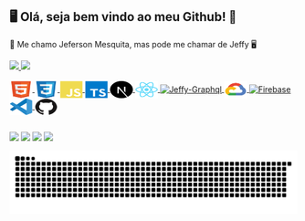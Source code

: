 ## :desktop_computer: Olá, seja bem vindo ao meu Github! :hugs:
:hugs: Me chamo Jeferson Mesquita, mas pode me chamar de Jeffy :desktop_computer:
<div>
  <a href="https://github.com/jeffymesquita">
  <img height="180em" src="https://github-readme-stats.vercel.app/api?username=jeffymesquita&show_icons=true&theme=react&include_all_commits=true&count_private=true"/>
  <img height="180em" src="https://github-readme-stats.vercel.app/api/top-langs/?username=jeffymesquita&layout=compact&langs_count=16&theme=react"/>
</div>
<div style="display: inline_block"><br>
  <img align="center" alt="Jeffy-HTML" height="30" width="40" src="https://raw.githubusercontent.com/devicons/devicon/master/icons/html5/html5-original.svg">
  <img align="center" alt="Jeffy-CSS" height="30" width="40" src="https://raw.githubusercontent.com/devicons/devicon/master/icons/css3/css3-original.svg">
  <img align="center" alt="Jeffy-Js" height="30" width="40" src="https://raw.githubusercontent.com/devicons/devicon/master/icons/javascript/javascript-plain.svg">
  <img align="center" alt="Jeffy-Ts" height="30" width="40" src="https://raw.githubusercontent.com/devicons/devicon/master/icons/typescript/typescript-plain.svg">
  <img align="center" alt="Jeffy-Next" height="30" width="40" src="https://raw.githubusercontent.com/devicons/devicon/master/icons/nextjs/nextjs-original.svg">
  <img align="center" alt="Jeffy-React" height="30" width="40" src="https://raw.githubusercontent.com/devicons/devicon/master/icons/react/react-original.svg"> 
  <img align="center" alt="Jeffy-Graphql" height="30" width="30" src="https://miro.medium.com/max/400/1*nP2C50GK4_-ly_R_mq3juQ.png">
  <img align="center" alt="Jeffy-GoogleCloud" height="30" width="40" src="https://raw.githubusercontent.com/devicons/devicon/master/icons/googlecloud/googlecloud-original.svg">
  <img align="center" alt="Firebase" height="30" width="30" src="https://img.icons8.com/color/452/firebase.png">
  
  <img align="center" alt="Jeffy-VSCode" height="30" width="40" src="https://raw.githubusercontent.com/devicons/devicon/master/icons/vscode/vscode-original.svg">
  <img align="center" alt="Jeffy-Github" height="30" width="40" src="https://raw.githubusercontent.com/devicons/devicon/master/icons/github/github-original.svg">
  
  
  ##

<div>   
  <a href="https://instagram.com/jeferson.mesquita" target="_blank"><img src="https://img.shields.io/badge/-Instagram-%23E4405F?style=for-the-badge&logo=instagram&logoColor=white" target="_blank"></a>   
  <a href="https://www.linkedin.com/in/jeferson-mesquita-763bb6b8/ target="_blank"><img src="https://img.shields.io/badge/-LinkedIn-%230077B5?style=for-the-badge&logo=linkedin&logoColor=white" target="_blank"></a> 
  <a href = "mailto:jefejefe274227@gmail.com"><img src="https://img.shields.io/badge/-Gmail-%23333?style=for-the-badge&logo=gmail&logoColor=white" target="_blank"></a>
<a href = "mailto:je_2742@hotmail.com"><img src="https://img.shields.io/badge/-Outlook-%23333?style=for-the-badge&logo=outlook&logoColor=white" target="_blank"></a>

  ![Snake animation](https://github.com/jeffymesquita/jeffymesquita/blob/output/github-contribution-grid-snake.svg)

</div>
